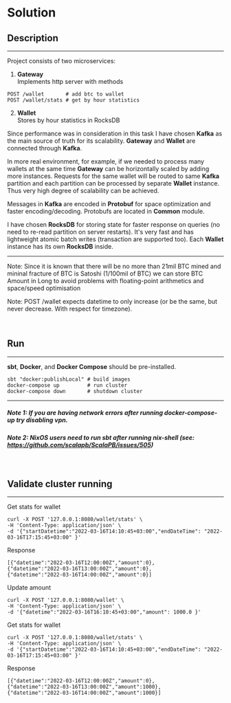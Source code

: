 # Solution
## Description
---
Project consists of two microservices:

1. **Gateway** <br>
Implements http server with methods <br>
```
POST /wallet       # add btc to wallet
POST /wallet/stats # get by hour statistics
```

2. **Wallet** <br>
Stores by hour statistics in RocksDB


Since performance was in consideration in this task I have chosen **Kafka** as the main source of truth for its scalability. **Gateway** and **Wallet** are connected through **Kafka**.

In more real environment, for example, if we needed to process many wallets at the same time **Gateway** can be horizontally scaled by adding more instances. Requests for the same wallet will be routed to same **Kafka** partition and each partition can be processed by separate **Wallet** instance. Thus very high degree of scalability can be achieved.

Messages in **Kafka** are encoded in **Protobuf** for space optimization and faster encoding/decoding.
Protobufs are located in **Common** module.

I have chosen **RocksDB** for storing state for faster response on queries (no need to re-read partition on server restarts). It's very fast and has lightweight atomic batch writes (transaction are supported too). Each **Wallet** instance has its own **RocksDB** inside.

---

Note: Since it is known that there will be no more than 21mil BTC mined and mininal fracture of BTC is Satoshi (1/100mil of BTC) we can store BTC Amount in Long to avoid problems with floating-point arithmetics and space/speed optimisation <br>

Note: POST /wallet expects datetime to only increase (or be the same, but never decrease. With respect for timezone).

<br>

## Run
---
**sbt**, **Docker**, and **Docker Compose** should be pre-installed.

    sbt "docker:publishLocal" # build images
    docker-compose up         # run cluster
    docker-compose down       # shutdown cluster

---

##### Note 1: If you are having network errors after running **docker-compose-up** try disabling vpn.

##### Note 2: **NixOS** users need to run sbt after running **nix-shell** (see: https://github.com/scalapb/ScalaPB/issues/505)

<br>


## Validate cluster running
---
Get stats for wallet

    curl -X POST '127.0.0.1:8080/wallet/stats' \
    -H 'Content-Type: application/json' \
    -d '{"startDatetime":"2022-03-16T14:10:45+03:00","endDateTime": "2022-03-16T17:15:45+03:00" }'

Response

    [{"datetime":"2022-03-16T12:00:00Z","amount":0},
    {"datetime":"2022-03-16T13:00:00Z","amount":0},
    {"datetime":"2022-03-16T14:00:00Z","amount":0}]

Update amount

    curl -X POST '127.0.0.1:8080/wallet' \
    -H 'Content-Type: application/json' \
    -d '{"datetime":"2022-03-16T16:10:45+03:00","amount": 1000.0 }'

Get stats for wallet

    curl -X POST '127.0.0.1:8080/wallet/stats' \
    -H 'Content-Type: application/json' \
    -d '{"startDatetime":"2022-03-16T14:10:45+03:00","endDateTime": "2022-03-16T17:15:45+03:00" }'

Response

    [{"datetime":"2022-03-16T12:00:00Z","amount":0},
    {"datetime":"2022-03-16T13:00:00Z","amount":1000},
    {"datetime":"2022-03-16T14:00:00Z","amount":1000}]
